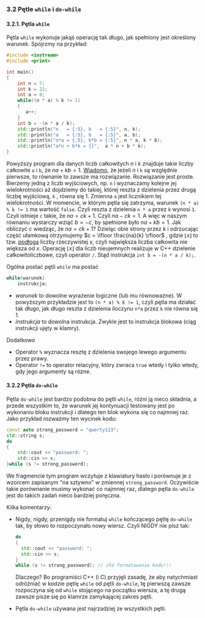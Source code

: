 ### 3.2 Pętle `while` i `do-while`

#### 3.2.1. Pętla `while`

Pętla `while` wykonuje jakąś operację tak długo, jak spełniony jest określony warunek. Spójrzmy na przykład:

```c++ 
#include <iostream>
#include <print>

int main()
{
    int n = 7; 
    int k = 22;
    int a = 0;
    while((n * a) % k != 1)
    {
       a++;        
    }
    int b = -(n * a / k);
    std::println("n   = {:5}, k   = {:5}", n, k);
    std::println("a   = {:5}, b   = {:5}", a, b);
    std::println("n*a = {:5}, k*b = {:5}", n * a, k * b);
    std::println("a*n + b*k = {}",  a * n + b * k); 
}
```

Powyższy program dla danych liczb całkowitych $n$ i $k$ znajduje takie liczby całkowite `a` i `b`, że $na + kb = 1$. [Wiadomo](https://en.wikipedia.org/wiki/Diophantine_equation#One_equation), że jeżeli $n$ i `k` są względnie pierwsze, to równanie to zawsze ma rozwiązanie. Rozwiązanie jest proste. Bierzemy jedną z liczb wyjściowych, np. `n` i wyznaczamy kolejne jej wielokrotności aż dojdziemy do takiej, której reszta z dzielenia przez drugą liczbę wyjściową, `k` , równa się 1. Zmienna `a` jest licznikiem tej wielokrotności. W momencie, w którym pętla się zatrzyma, warunek `(n * a) % k != 1`  ma wartość `false`. Czyli reszta z dzielenia `n * a` przez `k` wynosi `1`. Czyli istnieje `c` takie, że $na = ck + 1$. Czyli $na - ck = 1$. A więc w naszym równaniu wystarczy wziąć $b = -c$, by spełnione było $na + kb = 1$. Jak obliczyć $c$ wiedząc, że  $na = ck + 1$? Dzieląc obie strony przez $k$ i odrzucając część ułamkową otrzymujemy $c = \lfloor \frac{na}{k} \rfloor$ , gdzie $\lfloor x \rfloor$ to tzw. [podłoga](https://pl.wikipedia.org/wiki/Pod%C5%82oga_i_sufit) liczby rzeczywistej $x$, czyli największa liczba całkowita nie większa od $x$. Operację  $\lfloor x \rfloor$ dla liczb nieujemnych realizuje w C++ dzielenie całkowitoliczbowe, czyli operator `/`. Stąd instrukcja `int b = -(n * a / k);`. 

Ogólna postać pętli `while` ma postać 

```c++
while(warunek)
    instrukcja;
```

- *warunek* to dowolne wyrażenie logiczne (lub mu równoważne). W powyższym przykładzie jest to `(n * a) % k != 1`, czyli pętla ma działać tak długo, jak długo reszta z dzielenia iloczynu `n*a` przez `k` nie równa się 1. 
- *instrukcja* to dowolna instrukcja. Zwykle jest to instrukcja blokowa (ciąg instrukcji ujęty w klamry).

Dodatkowo

- Operator `%` wyznacza resztę z dzielenia swojego lewego argumentu przez prawy.
- Operator `!=` to operator relacyjny, który zwraca `true` wtedy i tylko wtedy, gdy jego argumenty są różne. 

#### 3.2.2 Pętla `do-while`

Pętla `do-while` jest bardzo podobna do pętli `while`, różni ją nieco składnia, a przede wszystkim to, że warunek jej kontynuacji testowany jest po wykonaniu bloku instrukcji i dlatego ten blok wykona się co najmniej raz. Jako przykład rozważmy ten wycinek kodu:

```c++
const auto strong_password = "qwerty123";
std::string s;
do
{
	std::cout << "password: ";
	std::cin >> s;
}while (s != strong_password);
```

We fragmencie tym program wczytuje z klawiatury hasło i porównuje je z wzorcem zapisanym "na sztywno" w zmiennej `strong_password`. Oczywiście takie porównanie musimy wykonać co najmniej raz, dlatego pętla `do-while` jest do takich zadań nieco bardziej poręczna. 

Kilka komentarzy:

- Nigdy, nigdy, przenigdy nie formatuj `while` kończącego pętlę `do-while` tak, by słowo to rozpoczynało nowy wiersz. Czyli NIGDY nie pisz tak:

  ```c++  
  do
  {
  	std::cout << "password: ";
  	std::cin >> s;
  }
  while (s != strong_password); // złe formatowanie kodu!!!
  ```

  Dlaczego? Bo programiści C++ (i C) przyjęli zasadę, że aby natychmiast odróżniać w kodzie pętlę `while` od pętli `do-while`, tę pierwszą zawsze rozpoczyna się od `while` stojącego na początku wiersza, a tę drugą zawsze pisze się po klamrze zamykającej zakres pętli.

- Pętla `do-while` używana jest najrzadziej ze wszystkich pętli.
